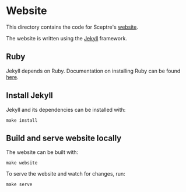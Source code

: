 # Website

This directory contains the code for Sceptre's [website](https://sceptre.cloudreach.com).

The website is written using the [Jekyll](https://jekyllrb.com) framework.

## Ruby

Jekyll depends on Ruby. Documentation on installing Ruby can be found [here](https://www.ruby-lang.org/en/documentation/installation/).

## Install Jekyll

Jekyll and its dependencies can be installed with:

```shell
make install
```

## Build and serve website locally

The website can be built with:

```shell
make website
```

To serve the website and watch for changes, run:

```shell
make serve
```
